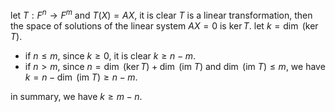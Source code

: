 let $T:F^n\to F^m$ and $T(X)=AX$, it is clear $T$ is a linear transformation, then the space of solutions of the linear system $AX=0$ is $\ker T$. let $k=\dim\ (\ker T)$.
- if $n\le m$, since $k\ge 0$, it is clear $k\ge n-m$.
- if $n> m$, since $n=\dim\ (\ker T)+\dim\ (\text{im } T)$ and $\dim\ (\text{im } T)\le m$, we have $k=n-\dim\ (\text{im } T)\ge n-m$.

in summary, we have $k\ge m-n$.